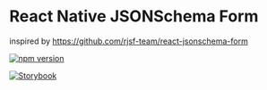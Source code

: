 # React Native JSONSchema Form
inspired by https://github.com/rjsf-team/react-jsonschema-form

[![npm version](https://badge.fury.io/js/@wcpos%2Freact-native-jsonschema-form.svg)](https://www.npmjs.com/package/@wcpos/react-native-jsonschema-form)

[![Storybook](https://github.com/wcpos/react-native-jsonschema-form/actions/workflows/build-storybook.yml/badge.svg)](https://wcpos.github.io/react-native-jsonschema-form)